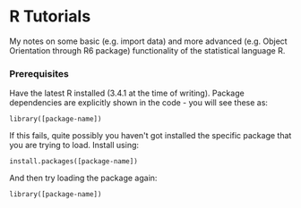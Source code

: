 # R Tutorials

My notes on some basic (e.g. import data) and more advanced (e.g. Object Orientation through R6 package) functionality of the statistical language R.


### Prerequisites

Have the latest R installed (3.4.1 at the time of writing). 
Package dependencies are explicitly shown in the code - you will see these as:
```
library([package-name])
```
If this fails, quite possibly you haven't got installed the specific package that you are trying to load.
Install using:

```
install.packages([package-name])
```
And then try loading the package again:
```
library([package-name])
```
